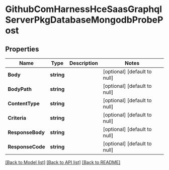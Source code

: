 # GithubComHarnessHceSaasGraphqlServerPkgDatabaseMongodbProbePost

## Properties
Name | Type | Description | Notes
------------ | ------------- | ------------- | -------------
**Body** | **string** |  | [optional] [default to null]
**BodyPath** | **string** |  | [optional] [default to null]
**ContentType** | **string** |  | [optional] [default to null]
**Criteria** | **string** |  | [optional] [default to null]
**ResponseBody** | **string** |  | [optional] [default to null]
**ResponseCode** | **string** |  | [optional] [default to null]

[[Back to Model list]](../README.md#documentation-for-models) [[Back to API list]](../README.md#documentation-for-api-endpoints) [[Back to README]](../README.md)

